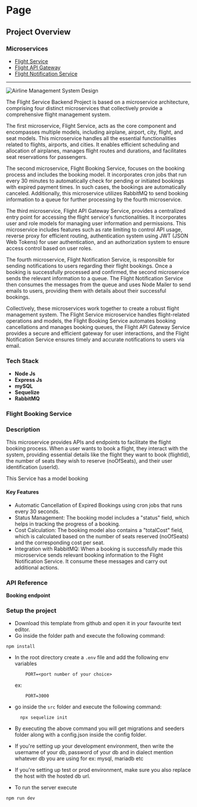# Page

## Project Overview

### Microservices

* [Flight Service](https://github.com/GauravGhost/Flight-Service)
* [Flight API Gateway](https://github.com/GauravGhost/Flight-API-Gateway)
* [Flight Notification Service](https://github.com/GauravGhost/Flight-Notification-Service)

***

![Airline Management System Design](https://i.ibb.co/h2VQHNb/ss1.png)

The Flight Service Backend Project is based on a microservice architecture, comprising four distinct microservices that collectively provide a comprehensive flight management system.

The first microservice, Flight Service, acts as the core component and encompasses multiple models, including airplane, airport, city, flight, and seat models. This microservice handles all the essential functionalities related to flights, airports, and cities. It enables efficient scheduling and allocation of airplanes, manages flight routes and durations, and facilitates seat reservations for passengers.

The second microservice, Flight Booking Service, focuses on the booking process and includes the booking model. It incorporates cron jobs that run every 30 minutes to automatically check for pending or initiated bookings with expired payment times. In such cases, the bookings are automatically canceled. Additionally, this microservice utilizes RabbitMQ to send booking information to a queue for further processing by the fourth microservice.

The third microservice, Flight API Gateway Service, provides a centralized entry point for accessing the flight service's functionalities. It incorporates user and role models for managing user information and permissions. This microservice includes features such as rate limiting to control API usage, reverse proxy for efficient routing, authentication system using JWT (JSON Web Tokens) for user authentication, and an authorization system to ensure access control based on user roles.

The fourth microservice, Flight Notification Service, is responsible for sending notifications to users regarding their flight bookings. Once a booking is successfully processed and confirmed, the second microservice sends the relevant information to a queue. The Flight Notification Service then consumes the messages from the queue and uses Node Mailer to send emails to users, providing them with details about their successful bookings.

Collectively, these microservices work together to create a robust flight management system. The Flight Service microservice handles flight-related operations and models, the Flight Booking Service automates booking cancellations and manages booking queues, the Flight API Gateway Service provides a secure and efficient gateway for user interactions, and the Flight Notification Service ensures timely and accurate notifications to users via email.

### Tech Stack

* **Node Js**
* **Express Js**
* **mySQL**
* **Sequelize**
* **RabbitMQ**

### Flight Booking Service

### Description

This microservice provides APIs and endpoints to facilitate the flight booking process. When a user wants to book a flight, they interact with the system, providing essential details like the flight they want to book (flightId), the number of seats they wish to reserve (noOfSeats), and their user identification (userId).

This Service has a model booking

#### Key Features

* Automatic Cancellation of Expired Bookings using cron jobs that runs every 30 seconds.
* Status Management: The booking model includes a "status" field, which helps in tracking the progress of a booking.
* Cost Calculation: The booking model also contains a "totalCost" field, which is calculated based on the number of seats reserved (noOfSeats) and the corresponding cost per seat.
* Integration with RabbitMQ: When a booking is successfully made this microservice sends relevant booking information to the Flight Notification Service. It consume these messages and carry out additional actions.

### API Reference

**Booking endpoint**

### Setup the project

* Download this template from github and open it in your favourite text editor.
* Go inside the folder path and execute the following command:

```
npm install
```

*   In the root directory create a `.env` file and add the following env variables

    ```
        PORT=<port number of your choice>
    ```

    ex:

    ```
        PORT=3000
    ```
*   go inside the `src` folder and execute the following command:

    ```
      npx sequelize init
    ```
* By executing the above command you will get migrations and seeders folder along with a config.json inside the config folder.
* If you're setting up your development environment, then write the username of your db, password of your db and in dialect mention whatever db you are using for ex: mysql, mariadb etc
* If you're setting up test or prod environment, make sure you also replace the host with the hosted db url.
* To run the server execute

```
npm run dev
```
